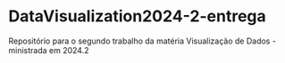 # DataVisualization2024-2-entrega
Repositório para o segundo trabalho da matéria Visualização de Dados - ministrada em 2024.2
